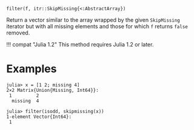```
filter(f, itr::SkipMissing{<:AbstractArray})
```

Return a vector similar to the array wrapped by the given `SkipMissing` iterator but with all missing elements and those for which `f` returns `false` removed.

!!! compat "Julia 1.2"
    This method requires Julia 1.2 or later.


# Examples

```jldoctest
julia> x = [1 2; missing 4]
2×2 Matrix{Union{Missing, Int64}}:
 1         2
  missing  4

julia> filter(isodd, skipmissing(x))
1-element Vector{Int64}:
 1
```
